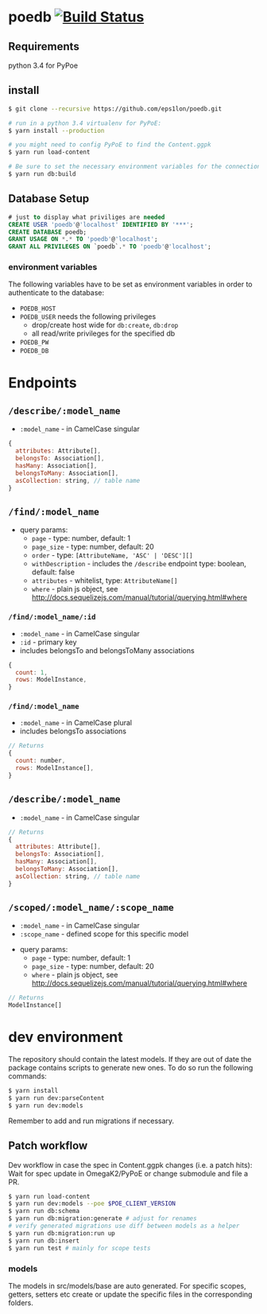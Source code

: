 # poedb [![Build Status](https://travis-ci.org/eps1lon/poedb.svg?branch=master)](https://travis-ci.org/eps1lon/poedb)

## Requirements
python 3.4 for PyPoe

## install
```bash
$ git clone --recursive https://github.com/eps1lon/poedb.git

# run in a python 3.4 virtualenv for PyPoE:
$ yarn install --production

# you might need to config PyPoE to find the Content.ggpk
$ yarn run load-content

# Be sure to set the necessary environment variables for the connection
$ yarn run db:build
```

## Database Setup
```sql
# just to display what priviliges are needed
CREATE USER 'poedb'@'localhost' IDENTIFIED BY '***';
CREATE DATABASE poedb;
GRANT USAGE ON *.* TO 'poedb'@'localhost';
GRANT ALL PRIVILEGES ON `poedb`.* TO 'poedb'@'localhost';
```

### environment variables
The following variables have to be set as environment variables in order to
authenticate to the database:
- `POEDB_HOST`
- `POEDB_USER` needs the following privileges
  - drop/create host wide for `db:create`, `db:drop`
  - all read/write privileges for the specified db
- `POEDB_PW`
- `POEDB_DB`

# Endpoints

## `/describe/:model_name`
- `:model_name` - in CamelCase singular
```javascript
{
  attributes: Attribute[],
  belongsTo: Association[],
  hasMany: Association[],
  belongsToMany: Association[],
  asCollection: string, // table name
}
```
## `/find/:model_name`
<!-- see src/controller/find -->
- query params:
  - `page` - type: number, default: 1
  - `page_size` - type: number, default: 20
  - `order` - type: ```[AttributeName, 'ASC' | 'DESC'][]```
  - `withDescription` - includes the `/describe` endpoint type: boolean, default: false
  - `attributes` - whitelist, type: ```AttributeName[]```
  - `where` - plain js object, see http://docs.sequelizejs.com/manual/tutorial/querying.html#where

### `/find/:model_name/:id`
- `:model_name` - in CamelCase singular
- `:id` - primary key
- includes belongsTo and belongsToMany associations
```javascript
{
  count: 1,
  rows: ModelInstance,
}
```

### `/find/:model_name`
- `:model_name` - in CamelCase plural
- includes belongsTo associations
```javascript
// Returns
{
  count: number,
  rows: ModelInstance[],
}
```

## `/describe/:model_name`
- `:model_name` - in CamelCase singular
```javascript
// Returns
{
  attributes: Attribute[],
  belongsTo: Association[],
  hasMany: Association[],
  belongsToMany: Association[],
  asCollection: string, // table name
}
```
## `/scoped/:model_name/:scope_name`
- `:model_name` - in CamelCase singular
- `:scope_name` - defined scope for this specific model
<!-- see src/controller/find -->
- query params:
  - `page` - type: number, default: 1
  - `page_size` - type: number, default: 20
  - `where` - plain js object, see http://docs.sequelizejs.com/manual/tutorial/querying.html#where

```javascript
// Returns
ModelInstance[]
```

# dev environment
The repository should contain the latest models. If they are out of date
the package contains scripts to generate new ones. To do so run the following
commands:

```bash
$ yarn install
$ yarn run dev:parseContent
$ yarn run dev:models
```

Remember to add and run migrations if necessary.

## Patch workflow
Dev workflow in case the spec in Content.ggpk changes (i.e. a patch hits):
Wait for spec update in OmegaK2/PyPoE or change submodule and file a PR.

```bash
$ yarn run load-content
$ yarn run dev:models --poe $POE_CLIENT_VERSION
$ yarn run db:schema
$ yarn run db:migration:generate # adjust for renames
# verify generated migrations use diff between models as a helper
$ yarn run db:migration:run up
$ yarn run db:insert
$ yarn run test # mainly for scope tests
```


### models
The models in src/models/base are auto generated. For specific scopes, 
getters, setters etc create or update the specific files in the corresponding folders.
